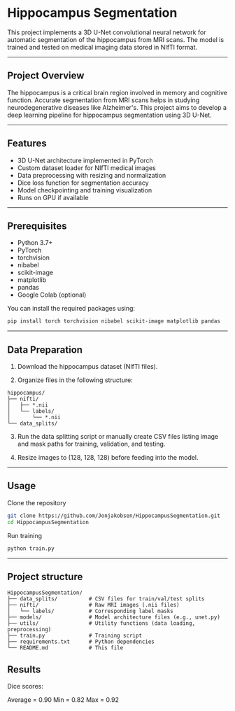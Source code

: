 # Hippocampus Segmentation

This project implements a 3D U-Net convolutional neural network for automatic segmentation of the hippocampus from MRI scans. The model is trained and tested on medical imaging data stored in NIfTI format.

---

## Project Overview

The hippocampus is a critical brain region involved in memory and cognitive function. Accurate segmentation from MRI scans helps in studying neurodegenerative diseases like Alzheimer's. This project aims to develop a deep learning pipeline for hippocampus segmentation using 3D U-Net.

---

## Features

- 3D U-Net architecture implemented in PyTorch  
- Custom dataset loader for NIfTI medical images  
- Data preprocessing with resizing and normalization  
- Dice loss function for segmentation accuracy  
- Model checkpointing and training visualization  
- Runs on GPU if available  

---

## Prerequisites

- Python 3.7+  
- PyTorch  
- torchvision  
- nibabel  
- scikit-image  
- matplotlib  
- pandas  
- Google Colab (optional)  

You can install the required packages using:

```bash
pip install torch torchvision nibabel scikit-image matplotlib pandas
```


---


## Data Preparation


1. Download the hippocampus dataset (NIfTI files).

2. Organize files in the following structure:

```
hippocampus/
├── nifti/
│   ├── *.nii
│   └── labels/
│       └── *.nii
└── data_splits/
```

3. Run the data splitting script or manually create CSV files listing image and mask paths for training, validation, and testing.

4. Resize images to (128, 128, 128) before feeding into the model.

---



## Usage
Clone the repository

```bash
git clone https://github.com/Jonjakobsen/HippocampusSegmentation.git
cd HippocampusSegmentation
```
Run training

```bash
python train.py
```

---

## Project structure

```
HippocampusSegmentation/
├── data_splits/          # CSV files for train/val/test splits
├── nifti/                # Raw MRI images (.nii files)
│   └── labels/           # Corresponding label masks
├── models/               # Model architecture files (e.g., unet.py)
├── utils/                # Utility functions (data loading, preprocessing)
├── train.py              # Training script
├── requirements.txt      # Python dependencies
└── README.md             # This file
```

## Results

Dice scores:

Average = 0.90
Min = 0.82
Max = 0.92
